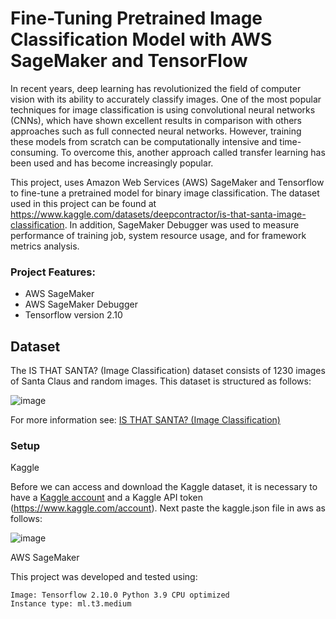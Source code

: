 # **Fine-Tuning Pretrained Image Classification Model with AWS SageMaker and TensorFlow**

In recent years, deep learning has revolutionized the field of computer vision with its ability to accurately classify images. One of the most popular techniques for image classification is using convolutional neural networks (CNNs), which have shown excellent results in comparison with others approaches such as full connected neural networks. However, training these models from scratch can be computationally intensive and time-consuming. To overcome this, another approach called transfer learning has been used and has become increasingly popular.

This project, uses Amazon Web Services (AWS) SageMaker and Tensorflow to fine-tune a pretrained model for binary image classification. The dataset used in this project can be found at https://www.kaggle.com/datasets/deepcontractor/is-that-santa-image-classification. In addition, SageMaker Debugger was used to measure performance of training job, system resource usage, and for framework metrics analysis.


### Project Features:

- AWS SageMaker
- AWS SageMaker Debugger
- Tensorflow version 2.10

## Dataset

The IS THAT SANTA? (Image Classification) dataset consists of 1230 images of Santa Claus and random images. This dataset is structured as follows:

![image](https://user-images.githubusercontent.com/94936606/218476207-78fa33e8-4da5-4470-9ef4-d3c26a402cf9.png)

For more information see: [IS THAT SANTA? (Image Classification)](https://www.kaggle.com/datasets/deepcontractor/is-that-santa-image-classification)

### Setup

Kaggle

Before we can access and download the Kaggle dataset, it is necessary to have a [Kaggle account](https://www.kaggle.com/) and a Kaggle API token (https://www.kaggle.com/account). Next paste the kaggle.json file in aws as follows:

![image](https://user-images.githubusercontent.com/94936606/218479832-34f2ac1b-a7f8-4baa-b9f3-92e5a2e190cb.png)

AWS SageMaker

This project was developed and tested using:

```
Image: Tensorflow 2.10.0 Python 3.9 CPU optimized
Instance type: ml.t3.medium
```





